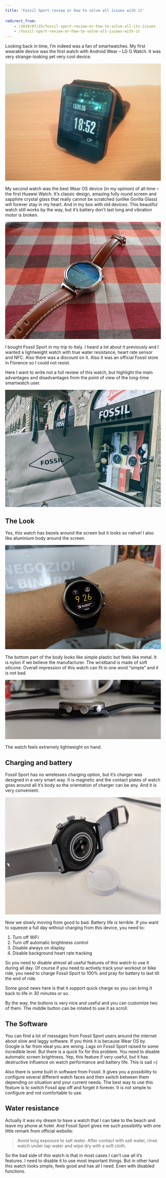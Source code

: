 ```yaml
---
title: 'Fossil Sport review or how to solve all issues with it'

redirect_from:
    - /2019/07/25/fossil-sport-review-or-how-to-solve-all-its-issues
    - /fossil-sport-review-or-how-to-solve-all-issues-with-it
---
```


Looking back in time, I’m indeed was a fan of smartwatches. My first wearable device was the first watch with Android Wear – LG G Watch. It was very strange-looking yet very cool device.

![image](/img/fossil-sport-review-or-how-to-solve-all-its-issues/IMG_20150805_185206_2-1024x768.jpg)

My second watch was the best Wear OS device (in my opinion) of all time – the first Huawei Watch. It’s classic design, amazing fully round screen and sapphire crystal glass that really cannot be scratched (unlike Gorilla Glass) will forever stay in my heart. And in my box with old devices. This beautiful watch still works by the way, but it’s battery don’t last long and vibration motor is broken.

![image](/img/fossil-sport-review-or-how-to-solve-all-its-issues/IMG_20160528_132539-1024x768.jpg)

I bought Fossil Sport in my trip to Italy. I heard a lot about it previously and I wanted a lightweight watch with true water resistance, heart rate sensor and NFC. Also there was a discount on it. Also it was an official Fossil store in Florence so I could not resist.

Here I want to write not a full review of this watch, but highlight the main advantages and disadvantages from the point of view of the long-time smartwatch user.

![image](/img/fossil-sport-review-or-how-to-solve-all-its-issues/IMG_20190709_110131-1024x768.jpg)

<div class="adsblock">
<script async src="https://pagead2.googlesyndication.com/pagead/js/adsbygoogle.js"></script>
<ins class="adsbygoogle"
     style="display:block; text-align:center;"
     data-ad-layout="in-article"
     data-ad-format="fluid"
     data-ad-client="ca-pub-6530242109614004"
     data-ad-slot="2178866199"></ins>
<script>
     (adsbygoogle = window.adsbygoogle || []).push({});
</script>
</div>

## The Look

Yes, this watch has bezels around the screen but it looks so native! I also like aluminium body around the screen.

![image](/img/fossil-sport-review-or-how-to-solve-all-its-issues/0001.jpg)

The bottom part of the body looks like simple plastic but feels like metal. It is nylon if we believe the manufacturer. The wristband is made of soft silicone. Overall impression of this watch can fit in one word “simple” and it is not bad.

![image](/img/fossil-sport-review-or-how-to-solve-all-its-issues/IMG_20190725_104531-1024x389.jpg)

The watch feels extremely lightweight on hand.

## Charging and battery

Fossil Sport has no wirelesses charging option, but it’s charger was designed in a very smart way. It is magnetic and the contact plates of watch goes around all it’s body so the orientation of charger can be any. And it is very convenient.

![image](/img/fossil-sport-review-or-how-to-solve-all-its-issues/IMG_20190725_120343-1024x768.jpg)

Now we slowly moving from good to bad. Battery life is terrible. If you want to squeeze a full day without charging from this device, you need to:

1. Turn off WiFi
2. Turn off automatic brightness control
3. Disable always on display
4. Disable background heart rate tracking

So you need to disable almost all useful features of this watch to use it during all day. Of course if you need to actively track your workout or bike ride, you need to charge Fossil Sport to 100% and pray for battery to last till the end of ride.

Some good news here is that it support quick charge so you can bring it back to life in 30 minutes or so.

By the way, the buttons is very nice and useful and you can customize two of them. The middle button can be rotated to use it as scroll.

## The Software

You can find a lot of messages from Fossil Sport users around the internet about slow and laggy software. If you think it is because Wear OS by Google is far from ideal you are wrong. Lags on Fossil Sport raised to some incredible level. But there is a quick fix for this problem. You need to disable automatic screen brightness. Yep, this feature if very useful, but it has destructive influence on watch performance and battery life. This is sad =(

Also there is some built in software from Fossil. It gives you a possibility to configure several different watch faces and then switch between them depending on situation and your current needs. The best way to use this feature is to switch Fossil app off and forget it forever. It is not simple to configure and not comfortable to use.

## Water resistance

Actually it was my dream to have a watch that I can take to the beach and leave my phone at hotel. And Fossil Sport gives me such possibility with one little remark from official website:

> Avoid long exposure to salt water. After contact with salt water, rinse watch under tap water and wipe dry with a soft cloth.

So the bad side of this watch is that in most cases I can’t use all it’s features. I need to disable it to use most important things. But in other hand this watch looks simple, feels good and has all I need. Even with disabled functions.
